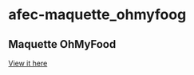 # afec-maquette_ohmyfoog

## Maquette OhMyFood

[View it here](https://sylvaindethier.github.io/afec-maquette_ohmyfood/)
